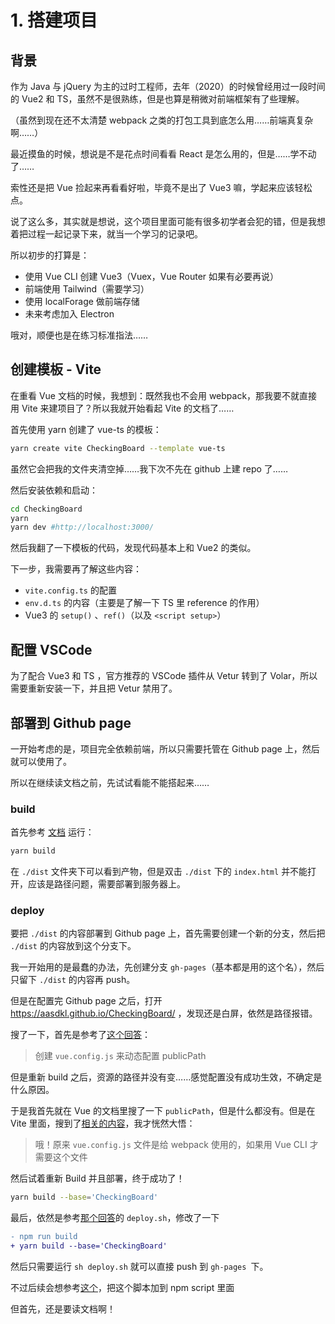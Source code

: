 # 1. 搭建项目

## 背景

作为 Java 与 jQuery 为主的过时工程师，去年（2020）的时候曾经用过一段时间的 Vue2 和 TS，虽然不是很熟练，但是也算是稍微对前端框架有了些理解。

（虽然到现在还不太清楚 webpack 之类的打包工具到底怎么用……前端真复杂啊……）

最近摸鱼的时候，想说是不是花点时间看看 React 是怎么用的，但是……学不动了……

索性还是把 Vue 捡起来再看看好啦，毕竟不是出了 Vue3 嘛，学起来应该轻松点。

说了这么多，其实就是想说，这个项目里面可能有很多初学者会犯的错，但是我想着把过程一起记录下来，就当一个学习的记录吧。



所以初步的打算是：

- 使用 Vue CLI 创建 Vue3（Vuex，Vue Router 如果有必要再说）
- 前端使用 Tailwind（需要学习）
- 使用 localForage 做前端存储
- 未来考虑加入 Electron

哦对，顺便也是在练习标准指法……



## 创建模板 - Vite

在重看 Vue 文档的时候，我想到：既然我也不会用 webpack，那我要不就直接用 Vite 来建项目了？所以我就开始看起 Vite 的文档了……

首先使用 yarn 创建了 vue-ts 的模板：

```bash
yarn create vite CheckingBoard --template vue-ts
```

虽然它会把我的文件夹清空掉……我下次不先在 github 上建 repo 了……

然后安装依赖和启动：

```bash
cd CheckingBoard
yarn
yarn dev #http://localhost:3000/
```

然后我翻了一下模板的代码，发现代码基本上和 Vue2 的类似。



下一步，我需要再了解这些内容：

- `vite.config.ts` 的配置
- `env.d.ts` 的内容（主要是了解一下 TS 里 reference 的作用）
- Vue3 的 `setup()` 、`ref()`（以及 `<script setup>`）



## 配置 VSCode

为了配合 Vue3 和 TS ，官方推荐的 VSCode 插件从 Vetur 转到了 Volar，所以需要重新安装一下，并且把 Vetur 禁用了。



## 部署到 Github page

一开始考虑的是，项目完全依赖前端，所以只需要托管在 Github page 上，然后就可以使用了。

所以在继续读文档之前，先试试看能不能搭起来……

### build

首先参考 [文档](https://cn.vitejs.dev/guide/#command-line-interface) 运行：

```bash
yarn build
```

在 `./dist` 文件夹下可以看到产物，但是双击 `./dist` 下的 `index.html` 并不能打开，应该是路径问题，需要部署到服务器上。

### deploy

要把 `./dist` 的内容部署到 Github page 上，首先需要创建一个新的分支，然后把 `./dist` 的内容放到这个分支下。

我一开始用的是最蠢的办法，先创建分支 `gh-pages`（基本都是用的这个名），然后只留下 `./dist` 的内容再 push。

但是在配置完 Github page 之后，打开 https://aasdkl.github.io/CheckingBoard/ ，发现还是白屏，依然是路径报错。

搜了一下，首先是参考了[这个回答](https://stackoverflow.com/a/56638750)：

> 创建  `vue.config.js` 来动态配置 publicPath

但是重新 build 之后，资源的路径并没有变……感觉配置没有成功生效，不确定是什么原因。



于是我首先就在 Vue 的文档里搜了一下 `publicPath`，但是什么都没有。但是在 Vite 里面，搜到了[相关的内容](https://cn.vitejs.dev/guide/build.html#public-base-path)，我才恍然大悟：

> 哦！原来 `vue.config.js` 文件是给 webpack 使用的，如果用 Vue CLI 才需要这个文件



然后试着重新 Build 并且部署，终于成功了！

```bash
yarn build --base='CheckingBoard'
```



最后，依然是参考[那个回答](https://stackoverflow.com/a/56638750)的 `deploy.sh`，修改了一下

```diff
- npm run build
+ yarn build --base='CheckingBoard'
```

然后只需要运行 `sh deploy.sh` 就可以直接 push 到 `gh-pages `下。

不过后续会想参考[这个](https://gist.github.com/cobyism/4730490#gistcomment-1851849)，把这个脚本加到 npm script 里面

但首先，还是要读文档啊！